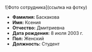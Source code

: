 ![Фото сотрудника](ссылка на фотку)

- **Фамилия:** Баскакова
- **Имя:** Ксения
- **Отчество:** Дмитриевна
- **Дата рождения:** 8 июля 2003 г.
- **Пол:** Женский
- **Должность:** Студент
